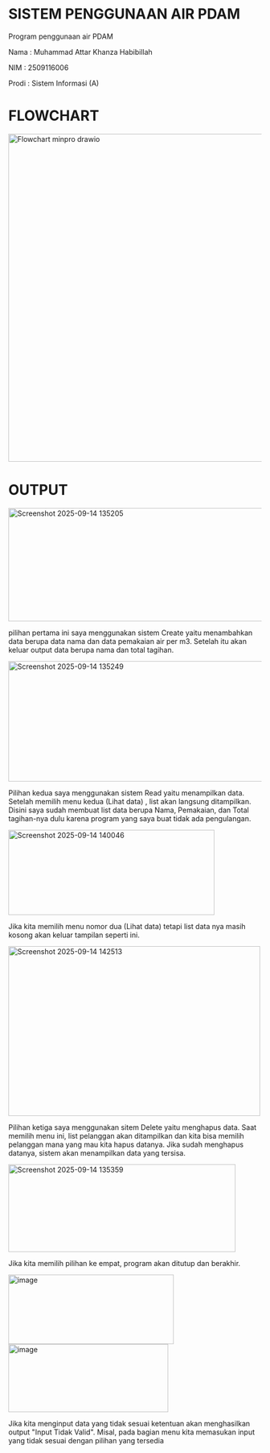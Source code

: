# SISTEM PENGGUNAAN AIR PDAM
Program penggunaan air PDAM

Nama  : Muhammad Attar Khanza Habibillah

NIM   : 2509116006

Prodi : Sistem Informasi (A)


# FLOWCHART
<img width="1031" height="651" alt="Flowchart minpro drawio" src="https://github.com/user-attachments/assets/85aa02ed-ab5a-4467-9d01-20c4921d2835" />

# OUTPUT

<img width="585" height="225" alt="Screenshot 2025-09-14 135205" src="https://github.com/user-attachments/assets/8c90c6c9-cbc3-4539-9142-53eff8ceac89" />

pilihan pertama ini saya menggunakan sistem Create yaitu menambahkan data berupa data nama dan data pemakaian air per m3. Setelah itu akan keluar output data berupa nama dan total tagihan.

<img width="510" height="239" alt="Screenshot 2025-09-14 135249" src="https://github.com/user-attachments/assets/fb974b37-d640-4040-bf9d-7a95639d0136" />

Pilihan kedua saya menggunakan sistem Read yaitu menampilkan data. Setelah memilih menu kedua (Lihat data) , list akan langsung ditampilkan. Disini saya sudah membuat list data berupa Nama, Pemakaian, dan Total tagihan-nya dulu karena program yang saya buat tidak ada 
pengulangan.

<img width="410" height="169" alt="Screenshot 2025-09-14 140046" src="https://github.com/user-attachments/assets/784dcacd-157c-4204-938e-d376249fb73b" />

Jika kita memilih menu nomor dua (Lihat data) tetapi list data nya masih kosong akan keluar tampilan seperti ini.


<img width="501" height="337" alt="Screenshot 2025-09-14 142513" src="https://github.com/user-attachments/assets/5045d33e-8cee-4606-aaf4-b34bbc4eb8e4" />

Pilihan ketiga saya menggunakan sitem Delete yaitu menghapus data. Saat memilih menu ini, list pelanggan akan ditampilkan dan kita bisa memilih pelanggan mana yang mau kita hapus datanya. Jika sudah menghapus datanya, sistem akan menampilkan data yang tersisa.

<img width="452" height="174" alt="Screenshot 2025-09-14 135359" src="https://github.com/user-attachments/assets/690f3864-2c4e-4779-af6a-b4eed3804295" />

Jika kita memilih pilihan ke empat, program akan ditutup dan berakhir.

<img width="329" height="138" alt="image" src="https://github.com/user-attachments/assets/9d884ae5-fafb-4cb5-8a43-f1f40cf7b15e" />
<img width="318" height="135" alt="image" src="https://github.com/user-attachments/assets/a89815ff-9722-4787-b3f0-afdb3ad28d38" />


Jika kita menginput data yang tidak sesuai ketentuan akan menghasilkan output "Input Tidak Valid". Misal, pada bagian menu kita memasukan input yang tidak sesuai dengan pilihan yang tersedia







